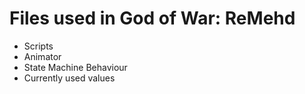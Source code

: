 # Files used in God of War: ReMehd


* Scripts 
* Animator
* State Machine Behaviour 
* Currently used values 
